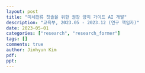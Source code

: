 ```yaml
---
layout: post
title: "미세전류 칫솔을 위한 권장 양치 가이드 AI 개발"
description: "교육부, 2023.05 - 2023.12 (연구 책임자)"
date: 2023-05-01
categories: ["research", "research_former"]
tags: []
comments: true
author: Jinhyun Kim
pdf:
ppt:
---
```

